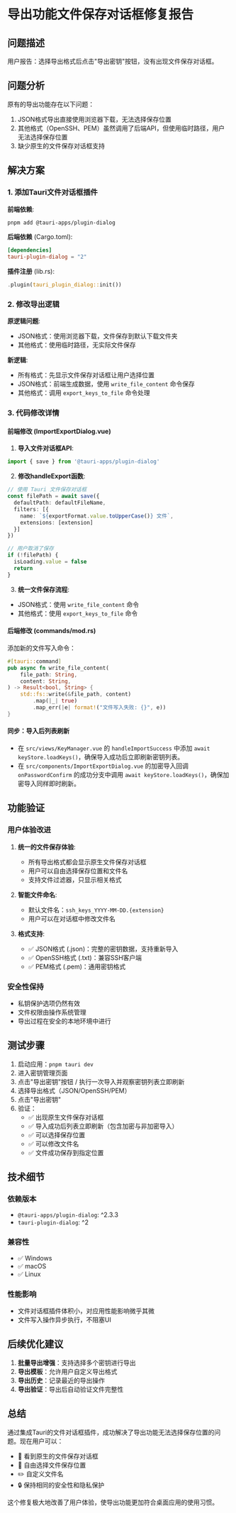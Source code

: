# 导出功能文件保存对话框修复报告

## 问题描述

用户报告：选择导出格式后点击"导出密钥"按钮，没有出现文件保存对话框。

## 问题分析

原有的导出功能存在以下问题：
1. JSON格式导出直接使用浏览器下载，无法选择保存位置
2. 其他格式（OpenSSH、PEM）虽然调用了后端API，但使用临时路径，用户无法选择保存位置
3. 缺少原生的文件保存对话框支持

## 解决方案

### 1. 添加Tauri文件对话框插件

**前端依赖**:
```bash
pnpm add @tauri-apps/plugin-dialog
```

**后端依赖** (Cargo.toml):
```toml
[dependencies]
tauri-plugin-dialog = "2"
```

**插件注册** (lib.rs):
```rust
.plugin(tauri_plugin_dialog::init())
```

### 2. 修改导出逻辑

**原逻辑问题**:
- JSON格式：使用浏览器下载，文件保存到默认下载文件夹
- 其他格式：使用临时路径，无实际文件保存

**新逻辑**:
- 所有格式：先显示文件保存对话框让用户选择位置
- JSON格式：前端生成数据，使用 `write_file_content` 命令保存
- 其他格式：调用 `export_keys_to_file` 命令处理

### 3. 代码修改详情

#### 前端修改 (ImportExportDialog.vue)

1. **导入文件对话框API**:
```typescript
import { save } from '@tauri-apps/plugin-dialog'
```

2. **修改handleExport函数**:
```typescript
// 使用 Tauri 文件保存对话框
const filePath = await save({
  defaultPath: defaultFileName,
  filters: [{
    name: `${exportFormat.value.toUpperCase()} 文件`,
    extensions: [extension]
  }]
})

// 用户取消了保存
if (!filePath) {
  isLoading.value = false
  return
}
```

3. **统一文件保存流程**:
- JSON格式：使用 `write_file_content` 命令
- 其他格式：使用 `export_keys_to_file` 命令

#### 后端修改 (commands/mod.rs)

添加新的文件写入命令：
```rust
#[tauri::command]
pub async fn write_file_content(
    file_path: String,
    content: String,
) -> Result<bool, String> {
    std::fs::write(&file_path, content)
        .map(|_| true)
        .map_err(|e| format!("文件写入失败: {}", e))
}
```

#### 同步：导入后列表刷新

- 在 `src/views/KeyManager.vue` 的 `handleImportSuccess` 中添加 `await keyStore.loadKeys()`，确保导入成功后立即刷新密钥列表。
- 在 `src/components/ImportExportDialog.vue` 的加密导入回调 `onPasswordConfirm` 的成功分支中调用 `await keyStore.loadKeys()`，确保加密导入同样即时刷新。

## 功能验证

### 用户体验改进

1. **统一的文件保存体验**:
   - 所有导出格式都会显示原生文件保存对话框
   - 用户可以自由选择保存位置和文件名
   - 支持文件过滤器，只显示相关格式

2. **智能文件命名**:
   - 默认文件名：`ssh_keys_YYYY-MM-DD.{extension}`
   - 用户可以在对话框中修改文件名

3. **格式支持**:
   - ✅ JSON格式 (.json)：完整的密钥数据，支持重新导入
   - ✅ OpenSSH格式 (.txt)：兼容SSH客户端
   - ✅ PEM格式 (.pem)：通用密钥格式

### 安全性保持

- 私钥保护选项仍然有效
- 文件权限由操作系统管理
- 导出过程在安全的本地环境中进行

## 测试步骤

1. 启动应用：`pnpm tauri dev`
2. 进入密钥管理页面
3. 点击"导出密钥"按钮 / 执行一次导入并观察密钥列表立即刷新
4. 选择导出格式（JSON/OpenSSH/PEM）
5. 点击"导出密钥"
6. 验证：
   - ✅ 出现原生文件保存对话框
   - ✅ 导入成功后列表立即刷新（包含加密与非加密导入）
   - ✅ 可以选择保存位置
   - ✅ 可以修改文件名
   - ✅ 文件成功保存到指定位置

## 技术细节

### 依赖版本
- `@tauri-apps/plugin-dialog`: ^2.3.3
- `tauri-plugin-dialog`: ^2

### 兼容性
- ✅ Windows
- ✅ macOS  
- ✅ Linux

### 性能影响
- 文件对话框插件体积小，对应用性能影响微乎其微
- 文件写入操作异步执行，不阻塞UI

## 后续优化建议

1. **批量导出增强**：支持选择多个密钥进行导出
2. **导出模板**：允许用户自定义导出格式
3. **导出历史**：记录最近的导出操作
4. **导出验证**：导出后自动验证文件完整性

## 总结

通过集成Tauri的文件对话框插件，成功解决了导出功能无法选择保存位置的问题。现在用户可以：

- 🎯 看到原生的文件保存对话框
- 📁 自由选择文件保存位置
- ✏️ 自定义文件名
- 🔒 保持相同的安全性和隐私保护

这个修复极大地改善了用户体验，使导出功能更加符合桌面应用的使用习惯。